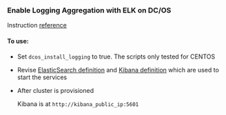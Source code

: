 ### Enable Logging Aggregation with ELK on DC/OS

Instruction [reference](https://docs.mesosphere.com/1.9/administration/logging/aggregating/elk/)


#### To use:

* Set `dcos_install_logging` to true. The scripts only tested for CENTOS

* Revise [ElasticSearch definition](marathon/es-monitor.json) and [Kibana definition](marathon/kibana.json) which are used to start the services

* After cluster is provisioned

	Kibana is at `http://kibana_public_ip:5601`
